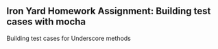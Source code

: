 ## Iron Yard Homework Assignment: Building test cases with mocha 

Building test cases for Underscore methods
